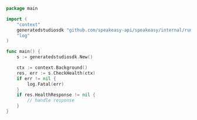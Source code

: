 <!-- Start SDK Example Usage [usage] -->
```go
package main

import (
	"context"
	generatedstudiosdk "github.com/speakeasy-api/speakeasy/internal/run/studio/generated-studio-sdk"
	"log"
)

func main() {
	s := generatedstudiosdk.New()

	ctx := context.Background()
	res, err := s.CheckHealth(ctx)
	if err != nil {
		log.Fatal(err)
	}
	if res.HealthResponse != nil {
		// handle response
	}
}

```
<!-- End SDK Example Usage [usage] -->